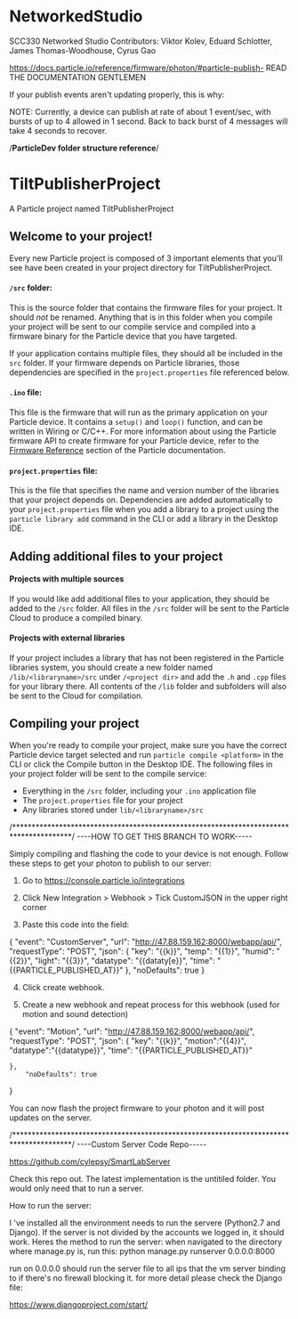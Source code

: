 # NetworkedStudio
SCC330 Networked Studio
Contributors: Viktor Kolev, Eduard Schlotter, James Thomas-Woodhouse, Cyrus Gao

https://docs.particle.io/reference/firmware/photon/#particle-publish- READ THE DOCUMENTATION GENTLEMEN



If your publish events aren't updating properly, this is why:

NOTE: Currently, a device can publish at rate of about 1 event/sec, with bursts of up to 4 allowed in 1 second. Back to back burst of 4 messages will take 4 seconds to recover.


/********ParticleDev folder structure reference********/

# TiltPublisherProject

A Particle project named TiltPublisherProject

## Welcome to your project!

Every new Particle project is composed of 3 important elements that you'll see have been created in your project directory for TiltPublisherProject.

#### ```/src``` folder:  
This is the source folder that contains the firmware files for your project. It should *not* be renamed. 
Anything that is in this folder when you compile your project will be sent to our compile service and compiled into a firmware binary for the Particle device that you have targeted.

If your application contains multiple files, they should all be included in the `src` folder. If your firmware depends on Particle libraries, those dependencies are specified in the `project.properties` file referenced below.

#### ```.ino``` file:
This file is the firmware that will run as the primary application on your Particle device. It contains a `setup()` and `loop()` function, and can be written in Wiring or C/C++. For more information about using the Particle firmware API to create firmware for your Particle device, refer to the [Firmware Reference](https://docs.particle.io/reference/firmware/) section of the Particle documentation.

#### ```project.properties``` file:  
This is the file that specifies the name and version number of the libraries that your project depends on. Dependencies are added automatically to your `project.properties` file when you add a library to a project using the `particle library add` command in the CLI or add a library in the Desktop IDE.

## Adding additional files to your project

#### Projects with multiple sources
If you would like add additional files to your application, they should be added to the `/src` folder. All files in the `/src` folder will be sent to the Particle Cloud to produce a compiled binary.

#### Projects with external libraries
If your project includes a library that has not been registered in the Particle libraries system, you should create a new folder named `/lib/<libraryname>/src` under `/<project dir>` and add the `.h` and `.cpp` files for your library there. All contents of the `/lib` folder and subfolders will also be sent to the Cloud for compilation.

## Compiling your project

When you're ready to compile your project, make sure you have the correct Particle device target selected and run `particle compile <platform>` in the CLI or click the Compile button in the Desktop IDE. The following files in your project folder will be sent to the compile service:

- Everything in the `/src` folder, including your `.ino` application file
- The `project.properties` file for your project
- Any libraries stored under `lib/<libraryname>/src`

/***************************************************************************************/
              ----HOW TO GET THIS BRANCH TO WORK-----

Simply compiling and flashing the code to your device is not enough. Follow these steps to get your photon to publish to our server:

1. Go to https://console.particle.io/integrations

2. Click New Integration > Webhook > Tick CustomJSON in the upper right corner

3. Paste this code into the field: 

{
    "event": "CustomServer",
    "url": "http://47.88.159.162:8000/webapp/api/",
    "requestType": "POST",
    "json": {
      "key": "{{k}}",
      "temp": "{{1}}",
      "humid": "{{2}}",
      "light": "{{3}}",
      "datatype": "{{dataty[e}}",
      "time": "{{PARTICLE_PUBLISHED_AT}}"
    },
    "noDefaults": true
}

4. Click create webhook.

5. Create a new webhook and repeat process for this webhook (used for motion and sound detection)

{ 
    "event": "Motion", 
    "url": "http://47.88.159.162:8000/webapp/api/", 
    "requestType": "POST",
    "json": { 
        "key": "{{k}}", 
        "motion":"{{4}}",
        "datatype":"{{datatype}}",
        "time": "{{PARTICLE_PUBLISHED_AT}}" 
        
    }, 
        "noDefaults": true 
    
}

You can now flash the project firmware to your photon and it will post updates on the server.

/***************************************************************************************/
              ----Custom Server Code Repo-----

https://github.com/cylepsy/SmartLabServer

Check this repo out. The latest implementation is the untitiled folder. You would only need that to run a server.

How to run the server:

I 've installed all the environment needs to run the servere (Python2.7 and Django). If the server is not divided by the accounts we logged in, it should work.
Heres the method to run the server:
when navigated to the directory where manage.py is, run this:
python manage.py runserver 0.0.0.0:8000

run on 0.0.0.0 should run the server file to all ips that the vm server binding to if there's no firewall blocking it.
for more detail please check the Django file:

https://www.djangoproject.com/start/
